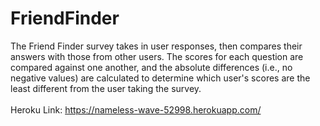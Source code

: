 # FriendFinder
The Friend Finder survey takes in user responses, then compares their answers with those from other users. The scores for each question are compared against one another, and the absolute differences (i.e., no negative values) are calculated to determine which user's scores are the least different from the user taking the survey.\
\
Heroku Link: https://nameless-wave-52998.herokuapp.com/
